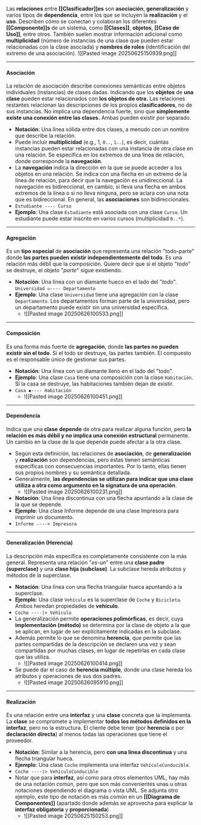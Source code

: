 Las **relaciones** entre **[[Clasificador]]es** son **asociación**, **generalización** y varios tipos de **dependencia**, entre los que se incluyen la **realización** y el **uso**.
Describen cómo se conectan y colaboran los diferentes **[[Componente]]s** de un sistema, como **[[Clases]]**, **objetos**, **[[Caso de Uso]]**, entre otros.
También suelen mostrar información adicional como **multiplicidad** (número de instancias de una clase que pueden estar relacionadas con la clase asociada) y **nombres de roles** (identificación del extremo de una asociación).
![[Pasted image 20250625150939.png]]
****
#### **Asociación**
La relación de asociación describe conexiones semánticas entre objetos individuales (instancias) de clases dadas. Indicando que los **objetos** de **una clase** pueden estar relacionados con **los objetos de otra.**
Las relaciones restantes relacionan las descripciones de los propios **clasificadores**, no de sus instancias.
No implica una dependencia fuerte, sino que **simplemente existe una conexión entre las clases.** Ambas pueden existir por separado.
- **Notación**: Una línea sólida entre dos clases, a menudo con un nombre que describe la relación. 
- Puede incluir **multiplicidad** (e.g., 1, `0..`, `1..`), es decir, cuántas instancias pueden estar relacionadas con una instancia de otra clase en una relación. Se especifica en los extremos de una línea de relación, donde corresponde la **navegación**.
- La **navegación** indica la dirección en la que se puede acceder a los objetos en una relación. Se indica con una flecha en un extremo de la línea de relación, para decir que la navegación es unidireccional. La navegación es bidireccional, en cambio, si lleva una flecha en ambos extremos de la línea o si no lleva ninguna, pero se aclara con una nota que es bidireccional. En general, las **asociaciones** son bidireccionales. 
- `Estudiante ---- Curso`
- **Ejemplo**: Una clase `Estudiante` está asociada con una clase `Curso`. Un estudiante puede estar inscrito en varios cursos (multiplicidad `0..*`).
****
#### **Agregación**
Es un **tipo especial** de **asociación** que representa una relación "todo-parte" donde **las partes pueden existir independientemente del todo**. Es una relación más débil que la composición. 
Quiere decir que si el objeto "*todo*" se destruye, el objeto "*parte*" sigue existiendo.
- **Notación**: Una línea con un diamante hueco en el lado del "*todo*". `Universidad ◇---- Departamento`
- **Ejemplo**: Una clase `Universidad` tiene una agregación con la clase `Departamento`. Los departamentos forman parte de la universidad, pero un departamento puede existir sin una universidad específica.
	- ![[Pasted image 20250626100533.png]]
****
#### **Composición**
Es una forma más fuerte de **agregación**, donde **las partes no pueden existir sin el todo**. Si el todo se destruye, las partes también. 
El compuesto es el responsable único de gestionar sus partes.
- **Notación**: Una línea con un diamante lleno en el lado del "todo".
- **Ejemplo**: Una clase `Casa` tiene una composición con la clase `Habitación`. Si la casa se destruye, las habitaciones también dejan de existir.
- `Casa ◆---- Habitación`
	- ![[Pasted image 20250626100451.png]]
****
#### **Dependencia**
Indica que una **clase** **depende** de otra para realizar alguna función, pero **la relación es más débil y no implica una conexión estructural** permanente.
Un cambio en la clase de la que depende puede afectar a la otra clase.
- Según esta definición, las relaciones de **asociación**, de **generalización** y **realización** son dependencias, pero éstas tienen semánticas específicas con consecuencias importantes. Por lo tanto, ellas tienen sus propios nombres y su semántica detallada.
- Generalmente, **las dependencias se utilizan para indicar que una clase utiliza a otra como argumento en la signatura de una operación**.
	- ![[Pasted image 20250626100231.png]]
- **Notación**: Una línea discontinua con una flecha apuntando a la clase de la que se depende.
- **Ejemplo**: Una clase Informe depende de una clase Impresora para imprimir un documento.
- `Informe ----> Impresora`
****
#### **Generalización (Herencia)**
La descripción más específica es completamente consistente con la más general. Representa una relación "*es-un*" entre una **clase padre (superclase)** y una **clase hija (subclase)**. La subclase hereda atributos y métodos de la superclase.
- **Notación**: Una línea con una flecha triangular hueca apuntando a la superclase.
- **Ejemplo**: Una clase `Vehículo` es la superclase de `Coche` y `Bicicleta`. Ambos heredan propiedades de **vehículo**.
- `Coche ----|> Vehículo`
- La generalización permite **operaciones polimórficas**, es decir, cuya **implementación (método)** se determina por la clase de objeto a la que se aplican, en lugar de ser explícitamente indicadas en la subclase.
- Además permite lo que se denomina **herencia**, que permite que las partes compartidas de la descripción se declaren una vez y sean compartidas por muchas clases, en lugar de repetirlas en cada clase que las utiliza.
	- ![[Pasted image 20250626100414.png]]
- Se puede dar el caso de **herencia múltiple**, donde una clase hereda los atributos y operaciones de sus dos padres.
	- ![[Pasted image 20250626095910.png]]
****
#### **Realización**
Es una relación entre una **interfaz** y una **clase** concreta que la implementa.
La **clase** se compromete a implementar **todos los métodos definidos en la interfaz**, pero no la estructura.
El cliente debe tener (por **herencia** o por **declaración directa**) al menos todas las operaciones que tiene el proveedor.
- **Notación**: Similar a la herencia, pero **con una línea discontinua** y una flecha triangular hueca.
- **Ejemplo**: Una clase `Coche` implementa una interfaz `VehículoConducible`.
- `Coche ----|> VehículoConducible`
- Notar que para **interfaz**, así como para otros elementos UML, hay más de una notación común, pero que son más convenientes unas u otras notaciones dependiendo el diagrama o vista UML. Se adjunta otro ejemplo, este tipo de notación es más común en un **[[Diagrama de Componentes]]** (apartado donde además se aprovecha para explicar la **interfaz obligatoria** y **proporcionada**)
	- ![[Pasted image 20250625150253.png]]

